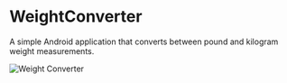 WeightConverter
===============

A simple Android application that converts between pound and kilogram weight measurements.

![Weight Converter](http://i.imgur.com/DMoW2xE.png "Weight Converter")
